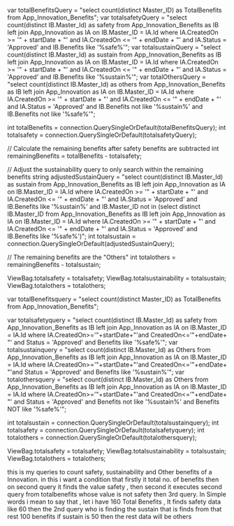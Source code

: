 var totalBenefitsQuery = "select count(distinct Master_ID) as TotalBenefits from App_Innovation_Benefits";
var totalsafetyQuery = "select count(distinct IB.Master_Id) as safety from App_Innovation_Benefits as IB left join App_Innovation as IA on IB.Master_ID = IA.Id where IA.CreatedOn >= '" + startDate + "' and IA.CreatedOn <= '" + endDate + "' and IA.Status = 'Approved' and IB.Benefits like '%safe%'";
var totalsustainQuery = "select count(distinct IB.Master_Id) as sustain from App_Innovation_Benefits as IB left join App_Innovation as IA on IB.Master_ID = IA.Id where IA.CreatedOn >= '" + startDate + "' and IA.CreatedOn <= '" + endDate + "' and IA.Status = 'Approved' and IB.Benefits like '%sustain%'";
var totalOthersQuery = "select count(distinct IB.Master_Id) as others from App_Innovation_Benefits as IB left join App_Innovation as IA on IB.Master_ID = IA.Id where IA.CreatedOn >= '" + startDate + "' and IA.CreatedOn <= '" + endDate + "' and IA.Status = 'Approved' and IB.Benefits not like '%sustain%' and IB.Benefits not like '%safe%'";

int totalBenefits = connection.QuerySingleOrDefault<int>(totalBenefitsQuery);
int totalsafety = connection.QuerySingleOrDefault<int>(totalsafetyQuery);

// Calculate the remaining benefits after safety benefits are subtracted
int remainingBenefits = totalBenefits - totalsafety;

// Adjust the sustainability query to only search within the remaining benefits
string adjustedSustainQuery = "select count(distinct IB.Master_Id) as sustain from App_Innovation_Benefits as IB left join App_Innovation as IA on IB.Master_ID = IA.Id where IA.CreatedOn >= '" + startDate + "' and IA.CreatedOn <= '" + endDate + "' and IA.Status = 'Approved' and IB.Benefits like '%sustain%' and IB.Master_ID not in (select distinct IB.Master_ID from App_Innovation_Benefits as IB left join App_Innovation as IA on IB.Master_ID = IA.Id where IA.CreatedOn >= '" + startDate + "' and IA.CreatedOn <= '" + endDate + "' and IA.Status = 'Approved' and IB.Benefits like '%safe%')";
int totalsustain = connection.QuerySingleOrDefault<int>(adjustedSustainQuery);

// The remaining benefits are the "Others"
int totalothers = remainingBenefits - totalsustain;

ViewBag.totalsafety = totalsafety;
ViewBag.totalsustainability = totalsustain;
ViewBag.totalothers = totalothers;


var totalBenefitsquery = "select count(distinct Master_ID) as TotalBenefits from App_Innovation_Benefits";

var totalsafetyquery = "select count(distinct IB.Master_Id) as safety from App_Innovation_Benefits as IB left join App_Innovation as IA on IB.Master_ID = IA.Id where IA.CreatedOn>='"+startDate+"'and CreatedOn<='"+endDate+ "' and Status = 'Approved' and Benefits  like '%safe%'";
var totalsustainquery = "select count(distinct IB.Master_Id) as Others from App_Innovation_Benefits as IB left join App_Innovation as IA on IB.Master_ID = IA.Id where IA.CreatedOn>='"+startDate+"'and CreatedOn<='"+endDate+ "'and Status = 'Approved'  and Benefits  like '%sustain%'";
 var totalothersquery = "select count(distinct IB.Master_Id) as Others from App_Innovation_Benefits as IB left join App_Innovation as IA on IB.Master_ID = IA.Id where IA.CreatedOn>='"+startDate+"'and CreatedOn<='"+endDate+ "' and Status = 'Approved' and Benefits not like '%sustain%' and Benefits NOT like '%safe%'";

 int totalsustain = connection.QuerySingleOrDefault<int>(totalsustainquery);
 int totalsafety = connection.QuerySingleOrDefault<int>(totalsafetyquery);
 int totalothers = connection.QuerySingleOrDefault<int>(totalothersquery);
 
 ViewBag.totalsafety = totalsafety;
 ViewBag.totalsustainability = totalsustain;
 ViewBag.totalothers = totalothers;



this is my queries to count safety, sustainability and Other benefits of a Innovation. in this i want a condition that firstly it total no. of benefits then on second query it finds the value safety , then second it executes second query from totalbenefits whose value is not safety then 3rd query. In Simple words i mean to say that , let i have 160 Total Benefits , It finds safety data like 60 then the  2nd query who is finding the sustain that is finds from that rest 100 benefits if sustain is 50 then the rest data will be others
